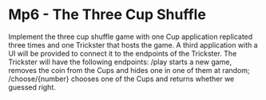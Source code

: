 # Mp6 - The Three Cup Shuffle
Implement the three cup shuffle game with one Cup application replicated three times and one Trickster that hosts the game. A third application with a UI will be provided to connect it to the endpoints of the Trickster. The Trickster will have the following endpoints: /play starts a new game, removes the coin from the Cups and hides one in one of them at random; /choose/{number} chooses one of the Cups and returns whether we guessed right.
